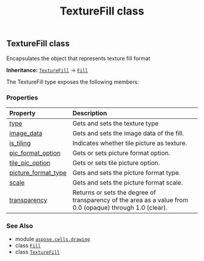﻿---
title: TextureFill class
second_title: Aspose.Cells for Python via .NET API References
description: 
type: docs
weight: 710
url: /aspose.cells.drawing/texturefill/
is_root: false
---

## TextureFill class

Encapsulates the object that represents texture fill format



**Inheritance:** [`TextureFill`](/cells/python-net/aspose.cells.drawing/texturefill) → 
[`Fill`](/cells/python-net/aspose.cells.drawing/fill)



The TextureFill type exposes the following members:

### Properties
| Property | Description |
| :- | :- |
| [type](/cells/python-net/aspose.cells.drawing/texturefill/type) | Gets and sets the texture type |
| [image_data](/cells/python-net/aspose.cells.drawing/texturefill/image_data) | Gets and sets the image data of the fill. |
| [is_tiling](/cells/python-net/aspose.cells.drawing/texturefill/is_tiling) | Indicates whether tile picture as texture. |
| [pic_format_option](/cells/python-net/aspose.cells.drawing/texturefill/pic_format_option) | Gets or sets picture format option. |
| [tile_pic_option](/cells/python-net/aspose.cells.drawing/texturefill/tile_pic_option) | Gets or sets tile picture option. |
| [picture_format_type](/cells/python-net/aspose.cells.drawing/texturefill/picture_format_type) | Gets and sets the picture format type. |
| [scale](/cells/python-net/aspose.cells.drawing/texturefill/scale) | Gets and sets the picture format scale. |
| [transparency](/cells/python-net/aspose.cells.drawing/texturefill/transparency) | Returns or sets the degree of transparency of the area as a value from 0.0 (opaque) through 1.0 (clear). |



### See Also
* module [`aspose.cells.drawing`](..)
* class [`Fill`](/cells/python-net/aspose.cells.drawing/fill)
* class [`TextureFill`](/cells/python-net/aspose.cells.drawing/texturefill)
